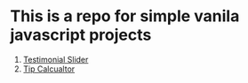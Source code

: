 


# This is a repo for simple vanila javascript projects

1) [Testimonial Slider](https://github.com/vasanthgx/simpel-js-projects/tree/main/projects/testimonial-slider)
2) [Tip Calcualtor]((https://github.com/vasanthgx/simpel-js-projects/tree/main/projects/tip-Calculator))